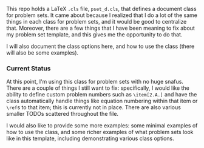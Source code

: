 This repo holds a LaTeX `.cls` file, `pset_d.cls`, that defines a document class for problem sets.
It came about because I realized that I do a lot of the same things in each class for problem sets,
and it would be good to centralize that. Moreover, there are a few things that I have been meaning
to fix about my problem set template, and this gives me the opportunity to do that.

I will also document the class options here, and how to use the class (there will also be some
examples).

### Current Status

At this point, I'm using this class for problem sets with no huge snafus. There are a couple of
things I still want to fix: specifically, I would like the ability to define custom problem numbers
such as `\item[2.A.]` and have the class automatically handle things like equation numbering within
that item or `\ref`s to that item; this is currently not in place. There are also various smaller
TODOs scattered throughout the file.

I would also like to provide some more examples: some minimal examples of how to use the class,
and some richer examples of what problem sets look like in this template, including demonstrating
various class options.
